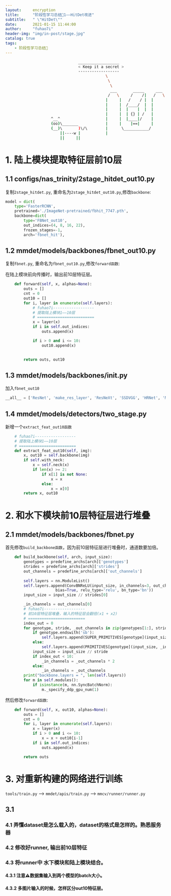 ```yaml
---
layout:     encryption
title:      "阶段性学习总结🔑1——HitDet改进"
subtitle:   " \"HitDet\""
date:       2021-01-15 11:44:00
author:     "fuhao7i"
header-img: "img/in-post/stage.jpg"
catalog: true
tags:
    - 阶段性学习总结🔑
---
```


```Bash
                                __________________
                                < Keep it a secret >
                                ------------------
                                            \
                                             \
                                              \
                                              ___       _____     ___
                                             /   \     /    /|   /   \
                                            |     |   /    / |  |     |
                                            |     |  /____/  |  |     |
                                            |     |  |    |  |  |     |
                                            |     |  | {} | /   |     |
                    ^__^                    |     |  |____|/    |     |
                    (oo)\_______            |     |    |==|     |     |
                    (__)\       )\/\        |      \___________/      |
                        ||----w |           |                         |
                        ||     ||             
```                

# 1. 陆上模块提取特征层前10层

## 1.1 configs/nas_trinity/2stage_hitdet_out10.py

复制`2stage_hitdet.py`, 重命名为`2stage_hitdet_out10.py`,修改`backbone`: 

```python
model = dict(
    type='FasterRCNN',
    pretrained='./ImageNet-pretrained/fbhit_7747.pth',
    backbone=dict(
        type='FBNet_out10',
        out_indices=(4, 8, 16, 22),
        frozen_stages=-1,
        arch='fbnet_hit'),
```

## 1.2 mmdet/models/backbones/fbnet_out10.py

复制`fbnet.py`, 重命名为`fbnet_out10.py`,修改`forward函数`:

在陆上模块前向传播时，输出前10层特征层。
```python
    def forward(self, x, alphas=None):
        outs = []
        cnt = 0
        out10 = []
        for i, layer in enumerate(self.layers):
            # fuhao7i------------------
            # 提取陆上模块1——10层
            # =========================
            x = layer(x)
            if i in self.out_indices:
                outs.append(x)

            if i > 0 and i <= 10:
                out10.append(x)
                

        return outs, out10
```

## 1.3 mmdet/models/backbones/__init__.py

加入`fbnet_out10`
```python
__all__ = ['ResNet', 'make_res_layer', 'ResNeXt', 'SSDVGG', 'HRNet', 'MobileNetV2', 'DetNas', 'FBNet', 'MnasNet', 'FBNet_out10']
```

## 1.4 mmdet/models/detectors/two_stage.py

新增一个`extract_feat_out10函数`

```python
    # fuhao7i------------------
    # 提取陆上模块1——10层
    # =========================
    def extract_feat_out10(self, img):
        x, out10 = self.backbone(img)
        if self.with_neck:
            x = self.neck(x)
            if len(x) >= 2:
                if x[1] is not None:
                    x = x
                else:
                    x = x[0]
        return x, out10
```

# 2. 和水下模块前10层特征层进行堆叠

## 2.1 mmdet/models/backbones/fbnet.py

首先修改`build_backbone函数`，因为前10层特征层进行堆叠时，通道数要加倍。

```python
    def build_backbone(self, arch, input_size):
        genotypes = predefine_archs[arch]['genotypes'] 
        strides = predefine_archs[arch]['strides'] 
        out_channels = predefine_archs[arch]['out_channels']
        
        self.layers = nn.ModuleList()
        self.layers.append(ConvBNReLU(input_size, in_channels=3, out_channels=out_channels[0], kernel_size=3, stride=strides[0], padding=1, 
                      bias=True, relu_type='relu', bn_type='bn'))
        input_size = input_size // strides[0]

        _in_channels = out_channels[0]
        # fuhao7i------------------
        # 前10层特征层堆叠，输入的特征层会翻倍(x1 + x2)
        # =========================
        index_out = 0
        for genotype, stride, _out_channels in zip(genotypes[1:], strides[1:], out_channels[1:]):
            if genotype.endswith('sb'):
                self.layers.append(SUPER_PRIMITIVES[genotype](input_size, _in_channels, _out_channels, stride))
            else:
                self.layers.append(PRIMITIVES[genotype](input_size, _in_channels, _out_channels, stride))
            input_size = input_size // stride
            if index_out < 10:
                _in_channels = _out_channels * 2
            else:
                _in_channels = _out_channels
        print("backbone.layers = ", len(self.layers))
        for m in self.modules():
            if isinstance(m, nn.SyncBatchNorm):
                m._specify_ddp_gpu_num(1)
```

然后修改`forward函数`:

```python
    def forward(self, x, out10, alphas=None):
        outs = []
        cnt = 0
        for i, layer in enumerate(self.layers):
            x = layer(x)
            if i > 0 and i <= 10:
                x = x + out10[i-1]
            if i in self.out_indices:
                outs.append(x)

        return outs
```

# 3. 对重新构建的网络进行训练

`tools/train.py` --> `mmdet/apis/train.py` --> `mmcv/runner/runner.py`

## 3.1 

### 4.1 弄懂dataset是怎么载入的，dataset的格式是怎样的。熟悉服务器

### 4.2 修改好runner, 输出前10层特征

### 4.3 将runner中 水下模块和陆上模块结合。
#### 4.3.1 注意⚠️数据集输入到两个模型的batch大小。
#### 4.3.2 多图片输入的时候，怎样区分out10特征层。
